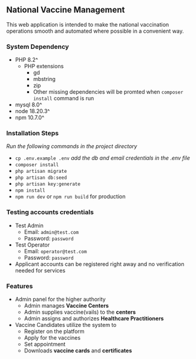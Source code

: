 ##  National Vaccine Management

This web application is intended to make the national vaccination operations smooth and automated where possible in a convenient way.

### System Dependency
-   PHP 8.2^
    - PHP extensions
        -   gd
        -   mbstring
        -   zip
        -   Other missing dependencies will be promted when `composer install` command is run
-   mysql 8.0^
-   node 18.20.3^
-   npm 10.7.0^

### Installation Steps
*Run the following commands in the project directory*
-   `cp .env.example .env` *add the db and email credentials in the .env file*
-   `composer install`
-   `php artisan migrate`
-   `php artisan db:seed`
-   `php artisan key:generate`
-   `npm install`
-   `npm run dev` or `npm run build` for production

### Testing accounts credentials
-   Test Admin
    -   Email:  ``admin@test.com``
    -   Password:   ``password``
-   Test Operator
    -   Email: ``operator@test.com``
    -   Password:   ``password``
-   Applicant accounts can be registered right away and no verification needed for services

### Features
-   Admin panel for the higher authority
    -   Admin manages **Vaccine Centers**
    -   Admin supplies vaccine(vails) to the **centers**
    -   Admin assigns and authorizes **Healthcare Practitioners**
-   Vaccine Candidates utilize the system to
    -   Register on the platform
    -   Apply for the vaccines
    -   Set appointment
    -   Downloads **vaccine cards** and **certificates**